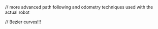 // more advanced path following and odometry techniques used with the actual robot

// Bezier curves!!!